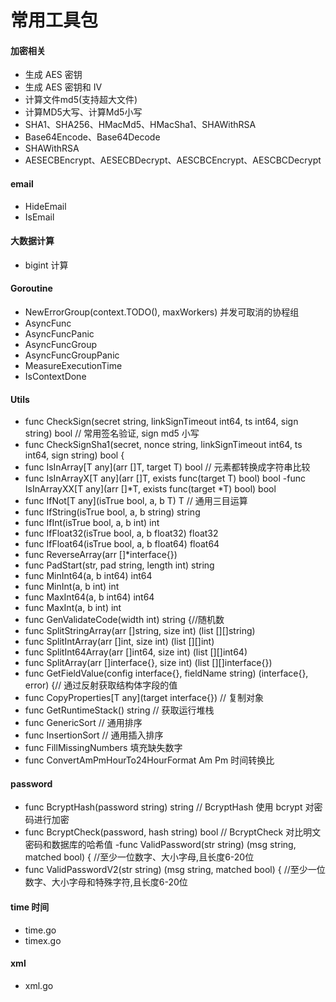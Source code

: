 # 常用工具包
#### 加密相关
- 生成 AES 密钥
- 生成 AES 密钥和 IV
- 计算文件md5(支持超大文件)
- 计算MD5大写、计算Md5小写
- SHA1、SHA256、HMacMd5、HMacSha1、SHAWithRSA
- Base64Encode、Base64Decode
- SHAWithRSA
- AESECBEncrypt、AESECBDecrypt、AESCBCEncrypt、AESCBCDecrypt

#### email
- HideEmail
- IsEmail

#### 大数据计算
- bigint 计算

#### Goroutine 
- NewErrorGroup(context.TODO(), maxWorkers) 并发可取消的协程组
- AsyncFunc
- AsyncFuncPanic
- AsyncFuncGroup
- AsyncFuncGroupPanic
- MeasureExecutionTime
- IsContextDone

#### Utils

- func CheckSign(secret string, linkSignTimeout int64, ts int64, sign string) bool // 常用签名验证, sign md5 小写
- func CheckSignSha1(secret, nonce string, linkSignTimeout int64, ts int64, sign string) bool {
- func IsInArray[T any](arr []T, target T) bool // 元素都转换成字符串比较
- func IsInArrayX[T any](arr []T, exists func(target T) bool) bool 
-func IsInArrayXX[T any](arr []*T, exists func(target *T) bool) bool 
- func IfNot[T any](isTrue bool, a, b T) T  // 通用三目运算
- func IfString(isTrue bool, a, b string) string 
- func IfInt(isTrue bool, a, b int) int 
- func IfFloat32(isTrue bool, a, b float32) float32
- func IfFloat64(isTrue bool, a, b float64) float64 
- func ReverseArray(arr []*interface{}) 
- func PadStart(str, pad string, length int) string
- func MinInt64(a, b int64) int64
- func MinInt(a, b int) int
- func MaxInt64(a, b int64) int64 
- func MaxInt(a, b int) int
- func GenValidateCode(width int) string {//随机数
- func SplitStringArray(arr []string, size int) (list [][]string)
- func SplitIntArray(arr []int, size int) (list [][]int)
- func SplitInt64Array(arr []int64, size int) (list [][]int64)
- func SplitArray(arr []interface{}, size int) (list [][]interface{}) 
- func GetFieldValue(config interface{}, fieldName string) (interface{}, error) {// 通过反射获取结构体字段的值
- func CopyProperties[T any](target interface{}) // 复制对象
- func GetRuntimeStack() string // 获取运行堆栈
- func GenericSort  // 通用排序
- func InsertionSort // 通用插入排序
- func FillMissingNumbers 填充缺失数字
- func ConvertAmPmHourTo24HourFormat Am Pm 时间转换比

#### password
- func BcryptHash(password string) string // BcryptHash 使用 bcrypt 对密码进行加密
- func BcryptCheck(password, hash string) bool  // BcryptCheck 对比明文密码和数据库的哈希值
-func ValidPassword(str string) (msg string, matched bool) { //至少一位数字、大小字母,且长度6-20位
- func ValidPasswordV2(str string) (msg string, matched bool) { //至少一位数字、大小字母和特殊字符,且长度6-20位

#### time 时间
- time.go 
- timex.go

#### xml
- xml.go
